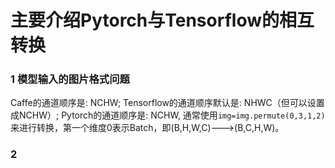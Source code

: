 
# 主要介绍Pytorch与Tensorflow的相互转换

### 1 模型输入的图片格式问题
Caffe的通道顺序是: NCHW;
Tensorflow的通道顺序默认是: NHWC（但可以设置成NCHW）;
Pytorch的通道顺序是: NCHW, 通常使用`img=img.permute(0,3,1,2)`来进行转换，第一个维度0表示Batch，即(B,H,W,C)--->(B,C,H,W)。

### 2 

